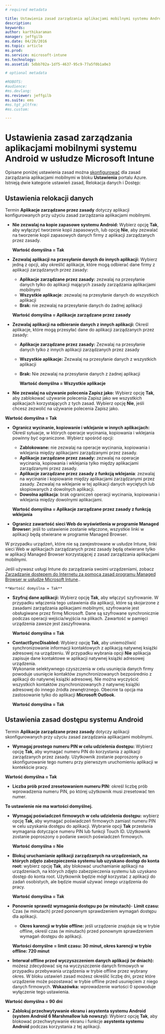 ```yaml
---
# required metadata

title: Ustawienia zasad zarządzania aplikacjami mobilnymi systemu Android | Microsoft Intune
description:
keywords:
author: karthikaraman
manager: jeffgilb
ms.date: 04/28/2016
ms.topic: article
ms.prod:
ms.service: microsoft-intune
ms.technology:
ms.assetid: 5dbb702a-1df5-4637-95c9-77a5f0b1a0e3

# optional metadata

#ROBOTS:
#audience:
#ms.devlang:
ms.reviewer: jeffgilb
ms.suite: ems
#ms.tgt_pltfrm:
#ms.custom:

---
```


# Ustawienia zasad zarządzania aplikacjami mobilnymi systemu Android w usłudze Microsoft Intune
Opisane poniżej ustawienia zasad można [skonfigurować](create-and-deploy-mobile-app-management-policies-with-microsoft-intune.md) dla zasad zarządzania aplikacjami mobilnymi w bloku **Ustawienia** portalu Azure.
Istnieją dwie kategorie ustawień zasad, Relokacja danych i Dostęp:

##  Ustawienia relokacji danych
Termin **Aplikacje zarządzane przez zasady** dotyczy aplikacji konfigurowanych przy użyciu zasad zarządzania aplikacjami mobilnymi.
- **Nie zezwalaj na kopie zapasowe systemu Android:** Wybierz opcję **Tak**, aby wyłączyć tworzenie kopii zapasowych, lub opcję **Nie**, aby zezwalać na tworzenie kopii zapasowych danych firmy z aplikacji zarządzanych przez zasady.

  **Wartość domyślna = Tak**
- **Zezwalaj aplikacji na przesyłanie danych do innych aplikacji:** Wybierz jedną z opcji, aby określić aplikacje, które mogą odbierać dane firmy z aplikacji zarządzanych przez zasady:
  -   **Aplikacje zarządzane przez zasady:** zezwalaj na przesyłanie danych tylko do aplikacji mających zasady zarządzania aplikacjami mobilnymi
  -   **Wszystkie aplikacje**: zezwalaj na przesyłanie danych do wszystkich aplikacji
  -   **Brak:** nie zezwalaj na przesyłanie danych do żadnej aplikacji

  **Wartość domyślna = Aplikacje zarządzane przez zasady**
- **Zezwalaj aplikacji na odbieranie danych z innych aplikacji:** Określ aplikacje, które mogą przesyłać dane do aplikacji zarządzanych przez zasady:
  -   **Aplikacje zarządzane przez zasady:** Zezwalaj na przesyłanie danych tylko z innych aplikacji zarządzanych przez zasady
  -   **Wszystkie aplikacje:** Zezwalaj na przesyłanie danych z wszystkich aplikacji
  -   **Brak:** Nie zezwalaj na przesyłanie danych z żadnej aplikacji

      **Wartość domyślna = Wszystkie aplikacje**

-   **Nie zezwalaj na używanie polecenia Zapisz jako:** Wybierz opcję **Tak**, aby zablokować używanie polecenia Zapisz jako we wszystkich aplikacjach korzystających z tych zasad. Wybierz opcję **Nie**, jeśli chcesz zezwolić na używanie polecenia Zapisz jako.

  **Wartość domyślna = Tak**
- **Ogranicz wycinanie, kopiowanie i wklejanie w innych aplikacjach:** Określ sytuacje, w których operacje wycinania, kopiowania i wklejania powinny być ograniczone. Wybierz spośród opcji:
  -   **Zablokowane:** nie zezwalaj na operacje wycinania, kopiowania i wklejania między aplikacjami zarządzanymi przez zasady.
  -   **Aplikacje zarządzane przez zasady:** zezwalaj na operacje wycinania, kopiowania i wklejania tylko między aplikacjami zarządzanymi przez zasady.
  -   **Aplikacje zarządzane przez zasady z funkcją wklejania**: zezwalaj na wycinanie i kopiowanie między aplikacjami zarządzanymi przez zasady. Zezwalaj na wklejanie w tej aplikacji danych wyciętych lub skopiowanych z dowolnych aplikacji.
  -   **Dowolna aplikacja**: brak ograniczeń operacji wycinania, kopiowania i wklejania między dowolnymi aplikacjami.

    **Wartość domyślna = Aplikacje zarządzane przez zasady z funkcją wklejania**
-   **Ogranicz zawartość sieci Web do wyświetlenia w programie Managed Browser:** jeśli to ustawienie zostanie włączone, wszystkie linki w aplikacji będą otwierane w programie Managed Browser.

  W przypadku urządzeń, które nie są zarejestrowane w usłudze Intune, linki sieci Web w aplikacjach zarządzanych przez zasady będą otwierane tylko w aplikacji Managed Browser korzystającej z zasad zarządzania aplikacjami mobilnymi.

  Jeśli używasz usługi Intune do zarządzania swoimi urządzeniami, zobacz [Zarządzanie dostępem do Internetu za pomocą zasad programu Managed Browser w usłudze Microsoft Intune](manage-internet-access-using-managed-browser-policies.md)..

    **Wartość domyślna = Tak**
- **Szyfruj dane aplikacji:** Wybierz opcję **Tak**, aby włączyć szyfrowanie. W przypadku włączenia tego ustawienia dla aplikacji, które są skojarzone z zasadami zarządzania aplikacjami mobilnymi, szyfrowanie jest obsługiwane przez firmę Microsoft. Dane są szyfrowane synchronicznie podczas operacji wejścia/wyjścia na plikach. Zawartość w pamięci urządzenia zawsze jest zaszyfrowana.

  **Wartość domyślna = Tak**

- **ContactSyncDisabled:** Wybierz opcję **Tak**, aby uniemożliwić synchronizowanie informacji kontaktowych z aplikacją natywnej książki adresowej na urządzeniu. W przypadku wybrania opcji **Nie** aplikacja zapisuje dane kontaktowe w aplikacji natywnej książki adresowej urządzenia.<br/>Wykonanie selektywnego czyszczenia w celu usunięcia danych firmy powoduje usunięcie kontaktów zsynchronizowanych bezpośrednio z aplikacji do natywnej książki adresowej. Nie można wyczyścić wszystkich kontaktów zsynchronizowanych z natywnej książki adresowej do innego źródła zewnętrznego. Obecnie ta opcja ma zastosowanie tylko do aplikacji **Microsoft Outlook**.

  **Wartość domyślna = Tak**

##  Ustawienia zasad dostępu systemu Android
Termin **Aplikacje zarządzane przez zasady** dotyczy aplikacji skonfigurowanych przy użyciu zasad zarządzania aplikacjami mobilnymi.

- **Wymagaj prostego numeru PIN w celu udzielenia dostępu:** Wybierz opcję **Tak**, aby wymagać numeru PIN do korzystania z aplikacji zarządzanych przez zasady. Użytkownik zostanie poproszony o skonfigurowanie tego numeru przy pierwszym uruchomieniu aplikacji w kontekście pracy.

 **Wartość domyślna = Tak**
- **Liczba prób przed zresetowaniem numeru PIN:** określ liczbę prób wprowadzenia numeru PIN, po której użytkownik musi zresetować ten numer.

 **To ustawienie nie ma wartości domyślnej.**
- **Wymagaj poświadczeń firmowych w celu udzielenia dostępu:** wybierz opcję **Tak**, aby wymagać poświadczeń firmowych zamiast numeru PIN w celu uzyskania dostępu do aplikacji.  Wybranie opcji **Tak** przesłania wymagania dotyczące numeru PIN lub funkcji Touch ID.  Użytkownik zostanie poproszony o podanie swoich poświadczeń firmowych.

  **Wartość domyślna = Nie**
- **Blokuj uruchamianie aplikacji zarządzanych na urządzeniach, na których zdjęto zabezpieczenia systemu lub uzyskano dostęp do konta root:** wybierz opcję **Tak**, aby blokować uruchamianie aplikacji na urządzeniach, na których zdjęto zabezpieczenia systemu lub uzyskano dostęp do konta root. Użytkownik będzie mógł korzystać z aplikacji do zadań osobistych, ale będzie musiał używać innego urządzenia do pracy.

  **Wartość domyślna = Tak**
- **Ponownie sprawdź wymagania dostępu po (w minutach)**-   **Limit czasu:** Czas (w minutach) przed ponownym sprawdzeniem wymagań dostępu dla aplikacji.
  -   **Okres karencji w trybie offline:** jeśli urządzenie znajduje się w trybie offline, określ czas (w minutach) przed ponownym sprawdzeniem wymagań dostępu do aplikacji.

    **Wartości domyślne = limit czasu: 30 minut, okres karencji w trybie offline: 720 minut**

-   **Interwał offline przed wyczyszczeniem danych aplikacji (w dniach):** możesz zdecydować się na wyczyszczenie danych firmowych w przypadku przebywania urządzenia w trybie offline przez wybrany okres.  W bloku ustawień zasad możesz określić liczbę dni, przez które urządzenie może pozostawać w trybie offline przed usunięciem z niego danych firmowych. **Wskazówka:** wprowadzenie wartości 0 spowoduje wyłączenie tego ustawienia.

  **Wartość domyślna = 90 dni**
- **Zablokuj przechwytywanie ekranu i asystenta systemu Android (system Android 6 Marshmallow lub nowszy):** Wybierz opcję **Tak**, aby blokować przechwytywanie ekranu i funkcje **asystenta systemu Android** podczas korzystania z tej aplikacji.


<!--HONumber=May16_HO1-->


